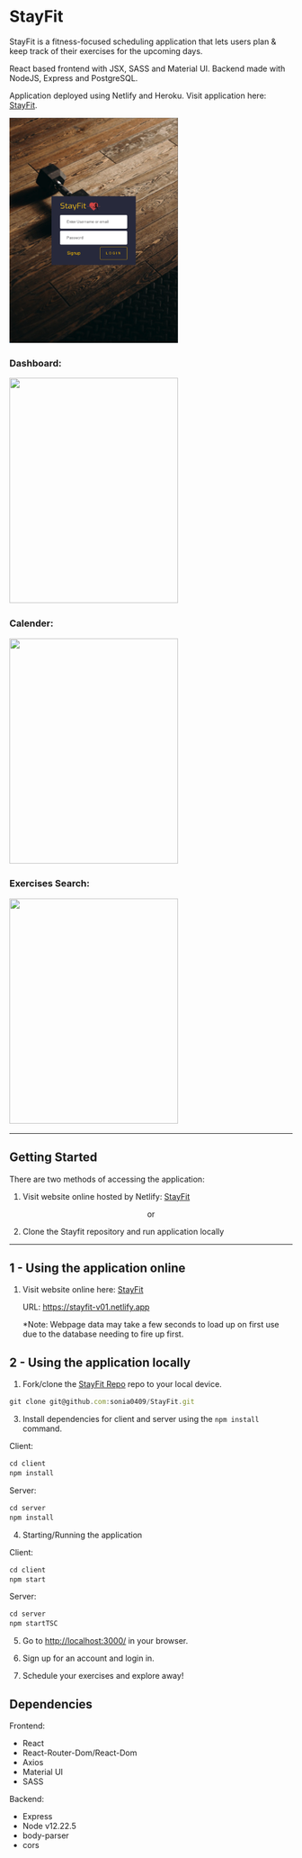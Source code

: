 # StayFit

StayFit is a fitness-focused scheduling application that lets users plan & keep track of their exercises for the upcoming days.

React based frontend with JSX, SASS and Material UI. Backend made with NodeJS, Express and PostgreSQL.

Application deployed using Netlify and Heroku. Visit application here: [StayFit](https://stayfit-v01.netlify.app).

<!-- !["StayFit Login page!"]("./docs/login.png") -->

<img src="./docs/login.png" width="300" height="400" />

### Dashboard:

<img src="./docs/dashboard.gif" width="300" height="400" />

### Calender:

<img src="./docs/calender.gif" width="300" height="400" />

### Exercises Search:

<img src="./docs/exercises.gif" width="300" height="400" />

___
## Getting Started
There are two methods of accessing the application:

1. Visit website online hosted by Netlify: [StayFit](https://stayfit-v01.netlify.app)

<p align="center">
  or
</p>

2. Clone the Stayfit repository and run application locally

___
## 1 - Using the application online

1. Visit website online here: [StayFit](https://stayfit-v01.netlify.app)

    URL: https://stayfit-v01.netlify.app

    *Note: Webpage data may take a few seconds to load up on first use due to the database needing to fire up first. 


## 2 - Using the application locally

1. Fork/clone the [StayFit Repo](https://github.com/sonia0409/StayFit) repo to your local device.

```js
git clone git@github.com:sonia0409/StayFit.git
```

3. Install dependencies for client and server using the `npm install` command.

Client:
```js
cd client
npm install
```

Server:
```js
cd server
npm install
```

4. Starting/Running the application

Client:
```js
cd client
npm start
```

Server:
```js
cd server
npm startTSC
```

5. Go to <http://localhost:3000/> in your browser.

6. Sign up for an account and login in. 

7. Schedule your exercises and explore away!

## Dependencies

Frontend:
- React
- React-Router-Dom/React-Dom
- Axios
- Material UI
- SASS

Backend:
- Express
- Node v12.22.5
- body-parser
- cors